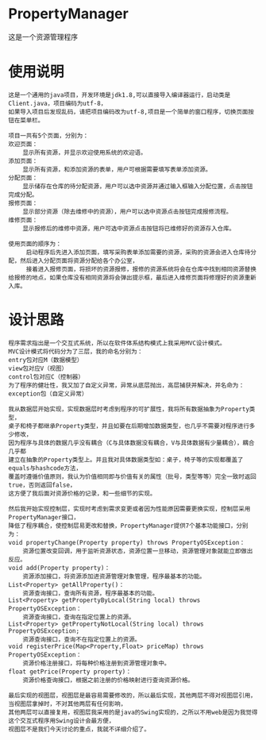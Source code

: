 # PropertyManager
这是一个资源管理程序
# 使用说明
    这是一个通用的java项目，开发环境是jdk1.8,可以直接导入编译器运行，启动类是Client.java，项目编码为utf-8，
    如果导入项目后发现乱码，请把项目编码改为utf-8,项目是一个简单的窗口程序，切换页面按钮在菜单栏。

    项目一共有5个页面，分别为：
    欢迎页面：
        显示所有资源，并显示欢迎使用系统的欢迎语。
    添加页面：
        显示所有资源，和添加资源的表单，用户可根据需要填写表单添加资源。
    分配页面：
        显示储存在仓库的待分配资源，用户可以选中资源并通过输入框输入分配位置，点击按钮完成分配。
    报修页面：
        显示部分资源（除去维修中的资源），用户可以选中资源点击按钮完成报修流程。
    维修页面：
        显示报修后的维修中资源，用户可选中资源点击按钮将已维修好的资源存入仓库。
        
    使用页面的顺序为：
         启动程序后先进入添加页面，填写采购表单添加需要的资源，采购的资源会进入仓库待分配，然后进入分配页面将资源分配给各个办公室，
         接着进入报修页面，将损坏的资源报修，报修的资源系统将会在仓库中找到相同资源替换给报修的地点，如果仓库没有相同资源将会弹出提示框，最后进入维修页面将修理好的资源重新入库。      
  
# 设计思路
    程序需求指出是一个交互式系统，所以在软件体系结构模式上我采用MVC设计模式。
    MVC设计模式将代码分为了三层，我的命名分别为：
    entry包对应M（数据模型）
    view包对应V（视图）
    control包对应C（控制器）
    为了程序的健壮性，我又加了自定义异常，异常从底层抛出，高层捕获并解决，并名命为：
    exception包（自定义异常）
    
    我从数据层开始实现，实现数据层时考虑到程序的可扩展性，我将所有数据抽象为Property类型，
    桌子和椅子都继承Property类型，并且如要在后期增加数据类型，也几乎不需要对程序进行多少修改，
    因为程序与具体的数据几乎没有耦合（C与具体数据没有耦合，V与具体数据有少量耦合），耦合几乎都
    建立在抽象的Property类型上。并且我对具体数据类型如：桌子，椅子等的实现都覆盖了equals与hashcode方法，
    覆盖时遵循价值原则，我认为价值相同即与价值有关的属性（批号，类型等等）完全一致时返回true，否则返回false，
    这方便了我后面对资源价格的记录，和一些细节的实现。
    
    然后我开始实现控制层，实现时考虑到需求变更或者因为性能原因需要更换实现，控制层采用PropertyManager接口，
    降低了程序耦合，使控制层易更改和替换，PropertyManager提供7个基本功能接口，分别为：
    void propertyChange(Property property) throws PropertyOSException：
        资源位置改变回调，用于监听资源状态，资源位置一旦移动，资源管理对象就能立即做出反应。
    void add(Property property)：
        资源添加接口，将资源添加进资源管理对象管理，程序最基本的功能。
    List<Property> getAllProperty()：
        资源查询接口，查询所有资源，程序最基本的功能。
    List<Property> getPropertyByLocal(String local) throws PropertyOSException：
        资源查询接口，查询在指定位置上的资源。
    List<Property> getPropertyNotLocal(String local) throws PropertyOSException;
        资源查询接口，查询不在指定位置上的资源。
    void registerPrice(Map<Property,Float> priceMap) throws PropertyOSException：
        资源价格注册接口，将每种价格注册到资源管理对象中。
    float getPrice(Property property)：
        资源价格查询接口，根据之前注册的价格映射进行查询资源价格。
        
    最后实现的视图层，视图层是最容易需要修改的，所以最后实现，其他两层不得对视图层引用，当视图层拿掉时，不对其他两层有任何影响，
    其他两层可以直接复用，视图层我采用的是java的Swing实现的，之所以不用web是因为我觉得这个交互式程序用Swing设计会最方便，
    视图层不是我们今天讨论的重点，我就不详细介绍了。
    
